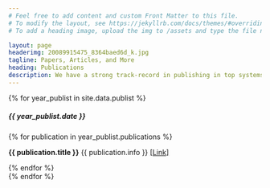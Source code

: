 ```yaml
---
# Feel free to add content and custom Front Matter to this file.
# To modify the layout, see https://jekyllrb.com/docs/themes/#overriding-theme-defaults
# To add a heading image, upload the img to /assets and type the file name + extension into "headerimg"

layout: page
headerimg: 20089915475_8364baed6d_k.jpg
tagline: Papers, Articles, and More
heading: Publications
description: We have a strong track-record in publishing in top systems, networks, and security conferences and journals.
---
```

<!-- .publication_list -->
<div class="container">
    {% for year_publist in site.data.publist %}
    <div class="row mb-5">
        <div class="col-lg-2">
            <h5>{{ year_publist.date }}</h5>
        </div>
        <div class="col-lg-10">
            {% for publication in year_publist.publications %}
                <p><B>{{ publication.title }}</B>
                {{ publication.info }}
                <a href="{{ publication.link}}">[Link]</a></p>
            {% endfor %}
        </div>
    </div>
    {% endfor %}
</div>
<!-- /.publication_list -->